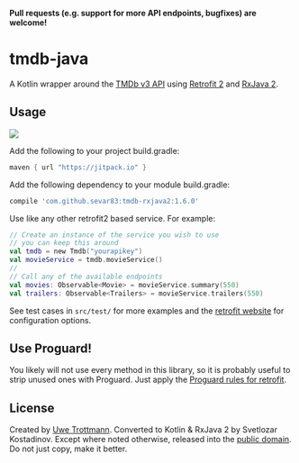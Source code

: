 **Pull requests (e.g. support for more API endpoints, bugfixes) are welcome!**

# tmdb-java

A Kotlin wrapper around the [TMDb v3 API](https://developers.themoviedb.org/3) using [Retrofit 2][1] and [RxJava 2][2].

## Usage
<a href="https://search.maven.org/#search%7Cga%7C1%7Ctmdb-java"><img src="https://img.shields.io/maven-central/v/com.uwetrottmann.tmdb2/tmdb-java.svg?style=flat-square"></a>

Add the following to your project build.gradle:

```groovy
maven { url "https://jitpack.io" }
```

Add the following dependency to your module build.gradle:

```groovy
compile 'com.github.sevar83:tmdb-rxjava2:1.6.0'
```

Use like any other retrofit2 based service. For example:

```kotlin
// Create an instance of the service you wish to use
// you can keep this around
val tmdb = new Tmdb("yourapikey")
val movieService = tmdb.movieService()
//
// Call any of the available endpoints
val movies: Observable<Movie> = movieService.summary(550)
val trailers: Observable<Trailers> = movieService.trailers(550)
```

See test cases in `src/test/` for more examples and the [retrofit website][1] for configuration options.

## Use Proguard!
You likely will not use every method in this library, so it is probably useful to strip unused ones with Proguard.
Just apply the [Proguard rules for retrofit](https://square.github.io/retrofit/#download).

## License

Created by [Uwe Trottmann](https://uwetrottmann.com).
Converted to Kotlin & RxJava 2 by Svetlozar Kostadinov.
Except where noted otherwise, released into the [public domain](UNLICENSE).
Do not just copy, make it better.


 [1]: https://square.github.io/retrofit/
 [2]: https://github.com/ReactiveX/RxJava/tree/2.x